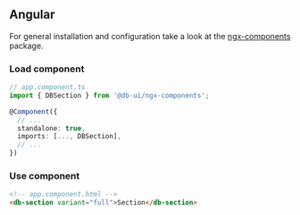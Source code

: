 ## Angular

For general installation and configuration take a look at the [ngx-components](https://www.npmjs.com/package/@db-ui/ngx-components) package.

### Load component

```ts app.component.ts
// app.component.ts
import { DBSection } from '@db-ui/ngx-components';

@Component({
  // ...
  standalone: true,
  imports: [..., DBSection],
  // ...
})
```

### Use component

```html app.component.html
<!-- app.component.html -->
<db-section variant="full">Section</db-section>
```
